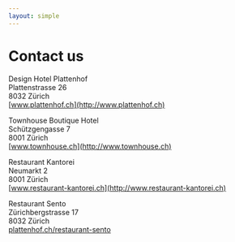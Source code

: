 ```yaml
---
layout: simple
---
```

# Contact us 



Design Hotel Plattenhof<br>Plattenstrasse 26<br>8032 Zürich<br>[www.plattenhof.ch](http://www.plattenhof.ch)

Townhouse Boutique Hotel<br>Schützgengasse 7<br>8001  Zürich<br>[www.townhouse.ch](http://www.townhouse.ch)

Restaurant Kantorei<br>Neumarkt 2<br>8001  Zürich<br>[www.restaurant-kantorei.ch](http://www.restaurant-kantorei.ch)

Restaurant Sento<br>Zürichbergstrasse 17<br>8032  Zürich<br>[plattenhof.ch/restaurant-sento](http://plattenhof.ch/restaurant-sento)